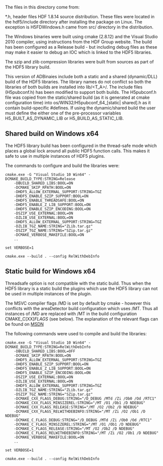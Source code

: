 The files in this directory come from:


*.h, header files HDF 1.8.14 source distribution. These files were located in the hdf5/include directory
after installing the package on Linux.  The exception is H5FDWindows.h came from src/ directory in the
distribution. 

The Windows binaries were built using cmake (2.8.12) and the Visual Studio 2010 compiler, using instructions
from the HDF Group website. The build has been configured as a Release build - but including debug files
as these may make it easier to debug an IOC which is linked to the HDF5 libraries.

The szip and zlib compression libraries were built from sources as part of the HDF5 library build.

This version of ADBinaies include both a static and a shared (dynamic/DLL) build of the HDF5 libraries. The
library names do not conflict so both the libraries of both builds are installed into lib/<T_A>/. The include
files (H5pubconf.h) has been modified to support both builds. The H5pubconf.h file was copied from the
static/shared build (as it is generated at cmake configuration time) into os/WIN32/H5pubconf_64_[static|
shared].h as it contain build-specific #defines. If using the dynamic/shared build the user
must define the either one of the pre-processor variables H5_BUILT_AS_DYNAMIC_LIB or H5_BUILD_AS_STATIC_LIB. 

Shared build on Windows x64
---------------------------

The HDF5 library build has been configured in the thread-safe mode which places a global lock around
all public HDF5 function calls. This makes it safe to use in multiple instances of HDF5 plugins.

The commands to configure and build the libraries were:

    cmake.exe -G "Visual Studio 10 Win64" -DCMAKE_BUILD_TYPE:STRING=Release 
        -DBUILD_SHARED_LIBS:BOOL=ON 
        -DCMAKE_SKIP_RPATH:BOOL=ON 
        -DHDF5_ALLOW_EXTERNAL_SUPPORT:STRING=TGZ 
        -DHDF5_ENABLE_SZIP_SUPPORT:BOOL=ON 
        -DHDF5_ENABLE_THREADSAFE:BOOL=ON 
        -DHDF5_ENABLE_Z_LIB_SUPPORT:BOOL=ON 
        -DHDF5_ENABLE_SZIP_ENCODING:BOOL=ON 
        -DSZIP_USE_EXTERNAL:BOOL=ON 
        -DZLIB_USE_EXTERNAL:BOOL=ON  
        -DHDF5_ALLOW_EXTERNAL_SUPPORT:STRING=TGZ 
        -DZLIB_TGZ_NAME:STRING="ZLib.tar.gz" 
        -DSZIP_TGZ_NAME:STRING="SZip.tar.gz" 
        -DCMAKE_VERBOSE_MAKEFILE:BOOL=ON
        ..
    
    set VERBOSE=1
    
    cmake.exe --build . --config RelWithDebInfo


Static build for Windows x64
----------------------------

Threadsafe option is not compatible with the static build. Thus when the HDF5 library is a static build 
the plugins which use the HDF5 library can not be used in multiple instances of the plugin.

The MSVC compiler flags /MD is set by default by cmake - however this conflicts with the 
areaDetector build configuration which uses /MT. Thus all instances of /MD are replaced with
/MT in the build configuration CMAKE_C[XX]_FLAGS_<config> (see below). The explanation of the
relevant flags can be found on [MSDN](http://msdn.microsoft.com/en-us/library/2kzt1wy3%28v=vs.100%29.aspx)

The following commands were used to compile and build the libraries:
 
    cmake.exe -G "Visual Studio 10 Win64" -DCMAKE_BUILD_TYPE:STRING=RelWithDebInfo 
        -DBUILD_SHARED_LIBS:BOOL=OFF 
        -DCMAKE_SKIP_RPATH:BOOL=ON 
        -DHDF5_ALLOW_EXTERNAL_SUPPORT:STRING=TGZ 
        -DHDF5_ENABLE_SZIP_SUPPORT:BOOL=ON 
        -DHDF5_ENABLE_Z_LIB_SUPPORT:BOOL=ON 
        -DHDF5_ENABLE_SZIP_ENCODING:BOOL=ON 
        -DSZIP_USE_EXTERNAL:BOOL=ON 
        -DZLIB_USE_EXTERNAL:BOOL=ON  
        -DHDF5_ALLOW_EXTERNAL_SUPPORT:STRING=TGZ 
        -DZLIB_TGZ_NAME:STRING="ZLib.tar.gz" 
        -DSZIP_TGZ_NAME:STRING="SZip.tar.gz" 
        -DCMAKE_CXX_FLAGS_DEBUG:STRING="/D_DEBUG /MTd /Zi /Ob0 /Od /RTC1"
        -DCMAKE_CXX_FLAGS_MINSIZEREL:STRING="/MT /O1 /Ob1 /D NDEBUG"
        -DCMAKE_CXX_FLAGS_RELEASE:STRING="/MT /O2 /Ob2 /D NDEBUG"
        -DCMAKE_CXX_FLAGS_RELWITHDEBINFO:STRING="/MT /Zi /O2 /Ob1 /D NDEBUG"
        -DCMAKE_C_FLAGS_DEBUG:STRING="/D_DEBUG /MTd /Zi /Ob0 /Od /RTC1"
        -DCMAKE_C_FLAGS_MINSIZEREL:STRING="/MT /O1 /Ob1 /D NDEBUG"
        -DCMAKE_C_FLAGS_RELEASE:STRING="/MT /O2 /Ob2 /D NDEBUG"
        -DCMAKE_C_FLAGS_RELWITHDEBINFO:STRING="/MT /Zi /O2 /Ob1 /D NDEBUG"
        -DCMAKE_VERBOSE_MAKEFILE:BOOL=ON
        ..
    
    set VERBOSE=1
    
    cmake.exe --build . --config RelWithDebInfo



